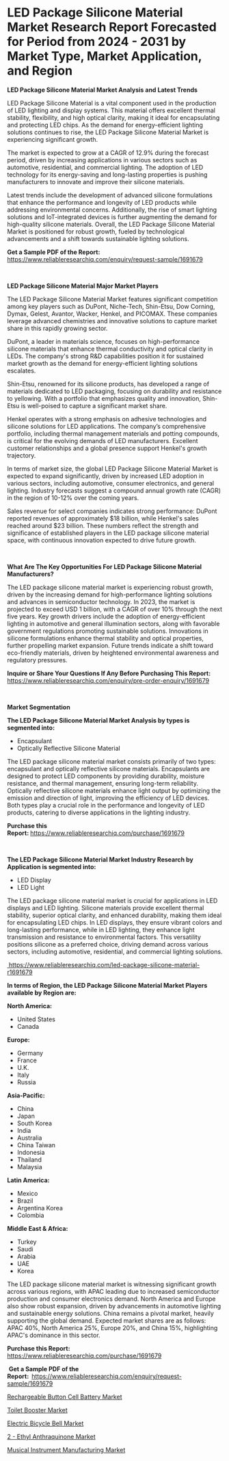 <p><h1>LED Package Silicone Material Market Research Report Forecasted for Period from 2024 -  2031 by Market Type, Market Application, and Region</h1></p><p><strong>LED Package Silicone Material Market Analysis and Latest Trends</strong></p>
<p><p>LED Package Silicone Material is a vital component used in the production of LED lighting and display systems. This material offers excellent thermal stability, flexibility, and high optical clarity, making it ideal for encapsulating and protecting LED chips. As the demand for energy-efficient lighting solutions continues to rise, the LED Package Silicone Material Market is experiencing significant growth. </p><p>The market is expected to grow at a CAGR of 12.9% during the forecast period, driven by increasing applications in various sectors such as automotive, residential, and commercial lighting. The adoption of LED technology for its energy-saving and long-lasting properties is pushing manufacturers to innovate and improve their silicone materials. </p><p>Latest trends include the development of advanced silicone formulations that enhance the performance and longevity of LED products while addressing environmental concerns. Additionally, the rise of smart lighting solutions and IoT-integrated devices is further augmenting the demand for high-quality silicone materials. Overall, the LED Package Silicone Material Market is positioned for robust growth, fueled by technological advancements and a shift towards sustainable lighting solutions.</p></p>
<p><strong>Get a Sample PDF of the Report:&nbsp;</strong> <a href="https://www.reliableresearchiq.com/enquiry/request-sample/1691679?utm_campaign=1499&utm_medium=2&utm_source=Github&utm_content=ia&utm_term=18102024&utm_id=led-package-silicone-material">https://www.reliableresearchiq.com/enquiry/request-sample/1691679</a></p>
<p>&nbsp;</p>
<p><strong>LED Package Silicone Material Major Market Players</strong></p>
<p><p>The LED Package Silicone Material Market features significant competition among key players such as DuPont, Niche-Tech, Shin-Etsu, Dow Corning, Dymax, Gelest, Avantor, Wacker, Henkel, and PICOMAX. These companies leverage advanced chemistries and innovative solutions to capture market share in this rapidly growing sector.</p><p>DuPont, a leader in materials science, focuses on high-performance silicone materials that enhance thermal conductivity and optical clarity in LEDs. The company's strong R&D capabilities position it for sustained market growth as the demand for energy-efficient lighting solutions escalates.</p><p>Shin-Etsu, renowned for its silicone products, has developed a range of materials dedicated to LED packaging, focusing on durability and resistance to yellowing. With a portfolio that emphasizes quality and innovation, Shin-Etsu is well-poised to capture a significant market share.</p><p>Henkel operates with a strong emphasis on adhesive technologies and silicone solutions for LED applications. The company’s comprehensive portfolio, including thermal management materials and potting compounds, is critical for the evolving demands of LED manufacturers. Excellent customer relationships and a global presence support Henkel's growth trajectory.</p><p>In terms of market size, the global LED Package Silicone Material Market is expected to expand significantly, driven by increased LED adoption in various sectors, including automotive, consumer electronics, and general lighting. Industry forecasts suggest a compound annual growth rate (CAGR) in the region of 10-12% over the coming years.</p><p>Sales revenue for select companies indicates strong performance: DuPont reported revenues of approximately $18 billion, while Henkel's sales reached around $23 billion. These numbers reflect the strength and significance of established players in the LED package silicone material space, with continuous innovation expected to drive future growth.</p></p>
<p>&nbsp;</p>
<p><strong>What Are The Key Opportunities For LED Package Silicone Material Manufacturers?</strong></p>
<p><p>The LED package silicone material market is experiencing robust growth, driven by the increasing demand for high-performance lighting solutions and advances in semiconductor technology. In 2023, the market is projected to exceed USD 1 billion, with a CAGR of over 10% through the next five years. Key growth drivers include the adoption of energy-efficient lighting in automotive and general illumination sectors, along with favorable government regulations promoting sustainable solutions. Innovations in silicone formulations enhance thermal stability and optical properties, further propelling market expansion. Future trends indicate a shift toward eco-friendly materials, driven by heightened environmental awareness and regulatory pressures.</p></p>
<p><strong>Inquire or Share Your Questions If Any Before Purchasing This Report:</strong> <a href="https://www.reliableresearchiq.com/enquiry/pre-order-enquiry/1691679?utm_campaign=1499&utm_medium=2&utm_source=Github&utm_content=ia&utm_term=18102024&utm_id=led-package-silicone-material">https://www.reliableresearchiq.com/enquiry/pre-order-enquiry/1691679</a></p>
<p>&nbsp;</p>
<p><strong>Market Segmentation</strong></p>
<p><strong>The LED Package Silicone Material Market Analysis by types is segmented into:</strong></p>
<p><ul><li>Encapsulant</li><li>Optically Reflective Silicone Material</li></ul></p>
<p><p>The LED package silicone material market consists primarily of two types: encapsulant and optically reflective silicone materials. Encapsulants are designed to protect LED components by providing durability, moisture resistance, and thermal management, ensuring long-term reliability. Optically reflective silicone materials enhance light output by optimizing the emission and direction of light, improving the efficiency of LED devices. Both types play a crucial role in the performance and longevity of LED products, catering to diverse applications in the lighting industry.</p></p>
<p><strong>Purchase this Report:&nbsp;</strong><a href="https://www.reliableresearchiq.com/purchase/1691679?utm_campaign=1499&utm_medium=2&utm_source=Github&utm_content=ia&utm_term=18102024&utm_id=led-package-silicone-material">https://www.reliableresearchiq.com/purchase/1691679</a></p>
<p>&nbsp;</p>
<p><strong>The LED Package Silicone Material Market Industry Research by Application is segmented into:</strong></p>
<p><ul><li>LED Display</li><li>LED Light</li></ul></p>
<p><p>The LED package silicone material market is crucial for applications in LED displays and LED lighting. Silicone materials provide excellent thermal stability, superior optical clarity, and enhanced durability, making them ideal for encapsulating LED chips. In LED displays, they ensure vibrant colors and long-lasting performance, while in LED lighting, they enhance light transmission and resistance to environmental factors. This versatility positions silicone as a preferred choice, driving demand across various sectors, including automotive, residential, and commercial lighting solutions.</p></p>
<p><a href="https://www.reliableresearchiq.com/led-package-silicone-material-r1691679?utm_campaign=1499&utm_medium=2&utm_source=Github&utm_content=ia&utm_term=18102024&utm_id=led-package-silicone-material">&nbsp;https://www.reliableresearchiq.com/led-package-silicone-material-r1691679</a></p>
<p><strong>In terms of Region, the LED Package Silicone Material Market Players available by Region are:</strong></p>
<p>
    <p> <strong> North America: </strong>
        <ul>
            <li>United States</li>
            <li>Canada</li>
        </ul>
        </p> 
    <p> <strong> Europe: </strong>
        <ul>
            <li>Germany</li>
            <li>France</li>
            <li>U.K.</li>
            <li>Italy</li>
            <li>Russia</li>
        </ul>
        </p> 
    <p> <strong> Asia-Pacific: </strong>
        <ul>
            <li>China</li>
            <li>Japan</li>
            <li>South Korea</li>
            <li>India</li>
            <li>Australia</li>
            <li>China Taiwan</li>
            <li>Indonesia</li>
            <li>Thailand</li>
            <li>Malaysia</li>
        </ul>
        </p> 
    <p> <strong> Latin America: </strong>
        <ul>
            <li>Mexico</li>
            <li>Brazil</li>
            <li>Argentina Korea</li>
            <li>Colombia</li>
        </ul>
        </p> 
    <p> <strong> Middle East & Africa: </strong>
        <ul>
            <li>Turkey</li>
            <li>Saudi</li>
            <li>Arabia</li>
            <li>UAE</li>
            <li>Korea</li>
        </ul>
    </p>
    </p>
<p><p>The LED package silicone material market is witnessing significant growth across various regions, with APAC leading due to increased semiconductor production and consumer electronics demand. North America and Europe also show robust expansion, driven by advancements in automotive lighting and sustainable energy solutions. China remains a pivotal market, heavily supporting the global demand. Expected market shares are as follows: APAC 40%, North America 25%, Europe 20%, and China 15%, highlighting APAC's dominance in this sector.</p></p>
<p><strong>Purchase this Report: </strong><a href="https://www.reliableresearchiq.com/purchase/1691679?utm_campaign=1499&utm_medium=2&utm_source=Github&utm_content=ia&utm_term=18102024&utm_id=led-package-silicone-material">https://www.reliableresearchiq.com/purchase/1691679</a></p>
<p>&nbsp;<strong>Get a Sample PDF of the Report:&nbsp;&nbsp;</strong><a href="https://www.reliableresearchiq.com/enquiry/request-sample/1691679?utm_campaign=1499&utm_medium=2&utm_source=Github&utm_content=ia&utm_term=18102024&utm_id=led-package-silicone-material">https://www.reliableresearchiq.com/enquiry/request-sample/1691679</a></p>
<p><strong></strong></p>
<p><p><a href="https://www.linkedin.com/pulse/charting-future-comprehensive-analysis-global-rechargeable-gavmf?utm_campaign=1499&utm_medium=2&utm_source=Github&utm_content=ia&utm_term=18102024&utm_id=led-package-silicone-material">Rechargeable Button Cell Battery Market</a></p><p><a href="https://www.linkedin.com/pulse/toilet-booster-market-global-regional-analysis-focus-region-cvntf?utm_campaign=1499&utm_medium=2&utm_source=Github&utm_content=ia&utm_term=18102024&utm_id=led-package-silicone-material">Toilet Booster Market</a></p><p><a href="https://www.linkedin.com/pulse/electric-bicycle-bell-market-dynamics-application-types-emerging-gmfcf?utm_campaign=1499&utm_medium=2&utm_source=Github&utm_content=ia&utm_term=18102024&utm_id=led-package-silicone-material">Electric Bicycle Bell Market</a></p><p><a href="https://github.com/AshrafKhan865/Market-Research-Report-List-1/blob/main/2-ethyl-anthraquinone-market.md?utm_campaign=1499&utm_medium=2&utm_source=Github&utm_content=ia&utm_term=18102024&utm_id=led-package-silicone-material">2 - Ethyl Anthraquinone Market</a></p><p><a href="https://www.linkedin.com/pulse/musical-instrument-manufacturing-market-share-analysis--rjhvf?utm_campaign=1499&utm_medium=2&utm_source=Github&utm_content=ia&utm_term=18102024&utm_id=led-package-silicone-material">Musical Instrument Manufacturing Market</a></p></p>